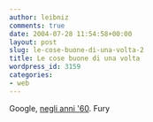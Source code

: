```yaml
---
author: leibniz
comments: true
date: 2004-07-28 11:54:58+00:00
layout: post
slug: le-cose-buone-di-una-volta-2
title: Le cose buone di una volta
wordpress_id: 3159
categories:
- web
---
```


Google, [negli anni '60](http://fury.com/images/weblog/google_circa_1960.jpg).
Fury
